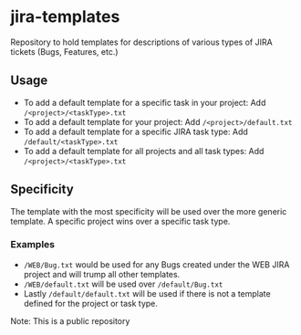 # jira-templates
Repository to hold templates for descriptions of various types of JIRA tickets (Bugs, Features, etc.)

## Usage
- To add a default template for a specific task in your project: Add `/<project>/<taskType>.txt`
- To add a default template for your project: Add `/<project>/default.txt`
- To add a default template for a specific JIRA task type: Add `/default/<taskType>.txt`
- To add a default template for all projects and all task types: Add `/<project>/<taskType>.txt`

## Specificity
The template with the most specificity will be used over the more generic template. A specific project wins over a specific task type.

### Examples
- `/WEB/Bug.txt` would be used for any Bugs created under the WEB JIRA project and will trump all other templates.
- `/WEB/default.txt` will be used over `/default/Bug.txt`
- Lastly `/default/default.txt` will be used if there is not a template defined for the project or task type.

Note: This is a public repository

